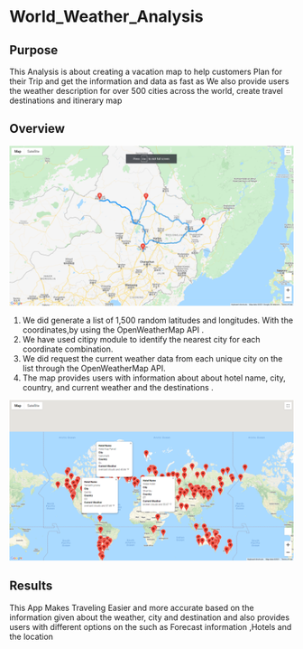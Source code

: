 # World_Weather_Analysis



## Purpose

This Analysis is about creating a vacation map to help customers Plan for their Trip and get the information and data as fast as We also provide users 
 the weather description for over 500 cities across the world, create travel destinations and itinerary map
 
 
 ## Overview
 
 
 ![](Vacation_Itinerary/WeatherPy_travel_map.png.png)
 
1. We did generate  a list of 1,500 random latitudes and longitudes. With the coordinates,by using  the OpenWeatherMap API .
2. We have used  citipy module  to identify the nearest city for each coordinate combination. 
3. We did  request the current weather data from each unique city on the list  through  the OpenWeatherMap API.
4. The map provides users with information about  about hotel name, city, country, and current weather and the destinations .

 ![](Vacation_Search/WeatherPy_vacation_map.png.png)


## Results

This App Makes Traveling Easier and more accurate based on the information given about the weather, city and destination and also provides users with different options on the such as  Forecast information ,Hotels and the location 
